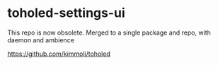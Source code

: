 # toholed-settings-ui

This repo is now obsolete. Merged to a single package and repo, with daemon and ambience

https://github.com/kimmoli/toholed
